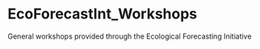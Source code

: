 # EcoForecastInt_Workshops
General workshops provided through the Ecological Forecasting Initiative
